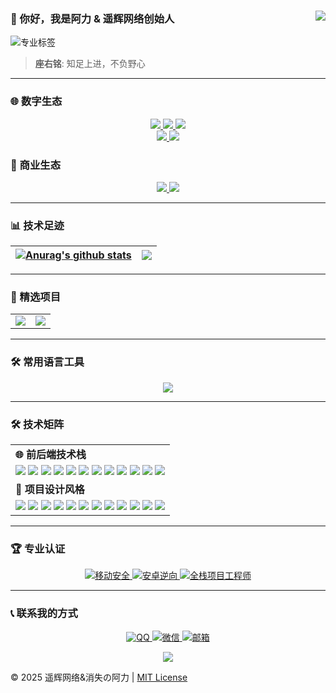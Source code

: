 ### 👋 你好，我是阿力 & 遥辉网络创始人<a href="https://github.com/Ktz-ali/"><img align="right" src="https://komarev.com/ghpvc/?username=Ktz-ali&label=Views&color=blue&style=flat"></a>

<p><img src="https://readme-typing-svg.herokuapp.com?font=Fira+Code&weight=600&size=24&duration=3000&pause=1000&color=1D9BF0&center=true&vCenter=true&width=435&lines=%F0%9F%92%BB+专注移动安全领域攻防;%F0%9F%A7%A9+热爱花里胡哨的程序开发设计;%F0%9F%9B%A0%EF%B8%8F+每样都懂一点点的全栈架构工程师" alt="专业标签"></p>  

> **座右铭**: 知足上进，不负野心  

---

### 🌐 数字生态
<div align="center">
  <a href="http://www.ktzali.cn" target="_blank">
    <img src="https://img.shields.io/badge/Website-个人主页-2CA5E0?logo=homeassistant&logoColor=white&style=for-the-badge">
  </a>
  <a href="http://www.94ali.top" target="_blank">
    <img src="https://img.shields.io/badge/Blog-技术博客-FF5722?logo=hexo&logoColor=white&style=for-the-badge">
  </a>
  <a href="https://gitee.com/Ktz-ali" target="_blank">
    <img src="https://img.shields.io/badge/Gitee-开源仓库-C71D23?logo=gitee&logoColor=white&style=for-the-badge">
  </a>
</div>

<div align="center">
  <a href="https://b23.tv/7QqLgsC" target="_blank">
    <img src="https://img.shields.io/badge/Bilibili-技术分享-FF69B4?logo=bilibili&logoColor=white&style=for-the-badge">
  </a>
  <a href="https://pd.qq.com/s/ceqvpaxi2?b=5" target="_blank">
    <img src="https://img.shields.io/badge/QQ频道-技术社区-12B7F5?logo=tencentqq&logoColor=white&style=for-the-badge">
  </a>
</div>

### 💼 商业生态
<div align="center">
  <a href="https://m.tb.cn/h.hLTEti9?tk=qYpN4TwJPn0" target="_blank">
    <img src="https://img.shields.io/badge/Xianyu-技术店铺-FE5000?logo=alibabadotcom&logoColor=white">
  </a>
  <a href="https://www.huzhan.com/ishop53338" target="_blank">
    <img src="https://img.shields.io/badge/Huzhan-程序商店-FF0036?logo=shoppingcart&logoColor=white">
  </a>
</div>

---

### 📊 技术足迹
| <a href="https://github.com/Ktz-ali/github-readme-stats"><img align="center" src="https://github-readme-stats.vercel.app/api?hide_border=true&locale=cn&username=Ktz-ali&show_icons=true&include_all_commits=true&theme=buefy&hide_border=true" alt="Anurag's github stats" /></a> | <a href="https://github.com/Ktz-ali/github-readme-stats"><img align="center" src="https://github-readme-stats.vercel.app/api/top-langs/?hide_border=true&locale=cn&username=Ktz-ali&layout=compact&theme=buefy&hide_border=true" /></a> |
| ------------- | ------------- |

---

### 🚀 精选项目
<table align="center">
    <tr>
        <td align="center">
          <picture>
            <a href="https://github.com/Ktz-ali/AliGit">
                <img src="https://github-readme-stats.vercel.app/api/pin/?username=Ktz-ali&repo=AliGit&theme=buefy">
            </a>
          </picture>
        </td>
        <td align="center">
          <picture>
            <a href="https://github.com/Ktz-ali/AliSpace">
                <img src="https://github-readme-stats.vercel.app/api/pin/?username=Ktz-ali&repo=AliSpace&theme=buefy">
            </a>
          </picture>
        </td>
    </tr>
</table>

---

### 🛠️ 常用语言工具
<p align="center">
  <img src="https://skillicons.dev/icons?i=java,bash,py,php,html,css,javascript,vue,nodejs,mysql,redis,git,github,linux,docker,nginx&theme=dark&perline=8" />
</p>

---


### 🛠️ 技术矩阵
<table align="center">
  <tr>
    <td><b>🌐 前后端技术栈</b></td>
  </tr>
  <tr>
    <td>
      <img src="https://img.shields.io/badge/HTML5-E34F26?logo=html5&logoColor=white"> 
      <img src="https://img.shields.io/badge/CSS3-1572B6?logo=css3&logoColor=white">
      <img src="https://img.shields.io/badge/JavaScript-F7DF1E?logo=javascript&logoColor=black">
      <img src="https://img.shields.io/badge/Vue.js-4FC08D?logo=vue.js&logoColor=white"> 
      <img src="https://img.shields.io/badge/Ajax-9C27B0?style=flat&logo=javascript">
      <img src="https://img.shields.io/badge/Bootstrap-7952B3?logo=bootstrap&logoColor=white">
      <img src="https://img.shields.io/badge/Java-007396?logo=java&logoColor=white"> 
      <img src="https://img.shields.io/badge/PHP-777BB4?logo=php&logoColor=white">
      <img src="https://img.shields.io/badge/MySQL-4479A1?logo=mysql&logoColor=white">
      <img src="https://img.shields.io/badge/Linux-FCC624?logo=linux&logoColor=black">
      <img src="https://img.shields.io/badge/Python-3776AB?logo=python&logoColor=white">
      <img src="https://img.shields.io/badge/Shell-4EAA25?logo=gnubash&logoColor=white">
    </td>
  </tr>
  <tr>
    <td><b>🎨 项目设计风格</b></td>
  </tr>
  <tr>
    <td>
      <img src="https://img.shields.io/badge/拟态层次感设计-8A2BE2?style=flat">
      <img src="https://img.shields.io/badge/毛玻璃透明设计-00BFFF?style=flat">
      <img src="https://img.shields.io/badge/科技感动态特效-00FA9A?style=flat">
      <img src="https://img.shields.io/badge/高端大气上档次-6A5ACD?style=flat">
      <img src="https://img.shields.io/badge/现代化卡片布局-32CD32?style=flat">
      <img src="https://img.shields.io/badge/响应式自动适应-8A68E2?style=flat">
      <img src="https://img.shields.io/badge/图形化操作设计-4169E1?style=flat">
      <img src="https://img.shields.io/badge/模块化函数封装-9C27B0?style=flat">
      <img src="https://img.shields.io/badge/菜单驱动式交互-FF8C00?style=flat">
      <img src="https://img.shields.io/badge/区域化分类管理-1E90FF?style=flat">
      <img src="https://img.shields.io/badge/自动化任务处理-FF6347?style=flat">
      <img src="https://img.shields.io/badge/跨平台兼容适配-4682B4?style=flat">
    </td>
  </tr>
</table>

---

### 🏆 专业认证
<div align="center">
   <a href="#">
    <img src="https://img.shields.io/badge/移动应用安全员-高级-4CAF50?logo=android" alt="移动安全">
  </a>
  <a href="#">
    <img src="https://img.shields.io/badge/安卓逆向工程师-认证-9C27B0?logo=androidstudio" alt="安卓逆向">
  </a>
    <a href="#">
    <img src="https://img.shields.io/badge/全栈项目工程师-AWS-3C78D8?logo=googlecloud" alt="全栈项目工程师">
  </a>
</div>

---

### 📞 联系我的方式
<p align="center">
  <a href="https://qm.qq.com/q/DBDjD6OcIS">
    <img src="https://img.shields.io/badge/QQ-1728031575-12B7F5?logo=tencentqq" alt="QQ">
  </a>
  <a href="#">
    <img src="https://img.shields.io/badge/微信-Ali01021123-07C160?logo=wechat" alt="微信">
  </a>
  <a href="mailto:xywlxyh@vip.qq.com">
    <img src="https://img.shields.io/badge/邮箱-xywlxyh@vip.qq.com-EA4335?logo=gmail" alt="邮箱">
  </a>
</p>

<div align="center">
  <img src="https://capsule-render.vercel.app/api?type=waving&color=gradient&height=60&section=footer" />
</div>

© 2025 遥辉网络&消失の阿力 | [MIT License](LICENSE)